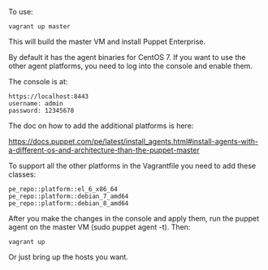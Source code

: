 To use:
```
vagrant up master
```
This will build the master VM and install Puppet Enterprise.

By default it has the agent binaries for CentOS 7. If you want to use the other
agent platforms, you need to log into the console and enable them.

The console is at:
```
https://localhost:8443
username: admin
password: 12345678
```
The doc on how to add the additional platforms is here:

https://docs.puppet.com/pe/latest/install_agents.html#install-agents-with-a-different-os-and-architecture-than-the-puppet-master

To support all the other platforms in the Vagrantfile you need to add these classes:

```
pe_repo::platform::el_6_x86_64
pe_repo::platform::debian_7_amd64
pe_repo::platform::debian_8_amd64
```

After you make the changes in the console and apply them, run the puppet agent
on the master VM (sudo puppet agent -t). Then:
```
vagrant up
```
Or just bring up the hosts you want.
